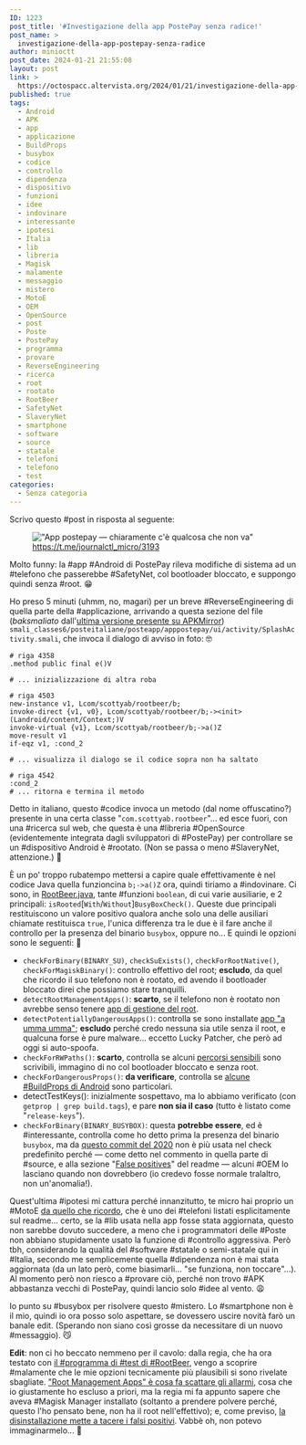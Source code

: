 ```yaml
---
ID: 1223
post_title: '#Investigazione della app PostePay senza radice!'
post_name: >
  investigazione-della-app-postepay-senza-radice
author: minioctt
post_date: 2024-01-21 21:55:08
layout: post
link: >
  https://octospacc.altervista.org/2024/01/21/investigazione-della-app-postepay-senza-radice/
published: true
tags:
  - Android
  - APK
  - app
  - applicazione
  - BuildProps
  - busybox
  - codice
  - controllo
  - dipendenza
  - dispositivo
  - funzioni
  - idee
  - indovinare
  - interessante
  - ipotesi
  - Italia
  - lib
  - libreria
  - Magisk
  - malamente
  - messaggio
  - mistero
  - MotoE
  - OEM
  - OpenSource
  - post
  - Poste
  - PostePay
  - programma
  - provare
  - ReverseEngineering
  - ricerca
  - root
  - rootato
  - RootBeer
  - SafetyNet
  - SlaveryNet
  - smartphone
  - software
  - source
  - statale
  - telefoni
  - telefono
  - test
categories:
  - Senza categoria
---
```

<!-- wp:paragraph -->
<p>Scrivo questo #post in risposta al seguente:</p>
<!-- /wp:paragraph -->

<!-- wp:image {"id":1321,"sizeSlug":"full","linkDestination":"none"} -->
<figure class="wp-block-image size-full"><img src="https://octospacc.altervista.org/wp-content/uploads/2024/01/image-7.png" alt="&quot;App postepay — chiaramente c'è qualcosa che non va&quot;" class="wp-image-1321"/><figcaption class="wp-element-caption"><a href="https://t.me/journalctl_micro/3193">https://t.me/journalctl_micro/3193</a></figcaption></figure>
<!-- /wp:image -->

<!-- wp:html -->
<!--<iframe id="telegram-post-journalctl_micro-3193" src="https://t.me/journalctl_micro/3193?embed=1&amp;mode=tme" width="100%" height="" frameborder="0" scrolling="no" style="overflow: hidden; color-scheme: light dark; border: medium; min-width: 320px; height: 629px;"></iframe>-->
<!-- /wp:html -->

<!-- wp:paragraph -->
<p>Molto funny: la #app #Android di PostePay rileva modifiche di sistema ad un #telefono che passerebbe #SafetyNet, col bootloader bloccato, e suppongo quindi senza #root. 😁️</p>
<!-- /wp:paragraph -->

<!-- wp:paragraph -->
<p>Ho preso 5 minuti (uhmm, no, magari) per un breve #ReverseEngineering di quella parte della #applicazione, arrivando a questa sezione del file (<em>baksmaliato</em> dall'<a href="https://www.apkmirror.com/apk/poste-italiane-s-p-a/postepay/postepay-11-390-15-release/postepay-11-390-15-android-apk-download/">ultima versione presente su APKMirror</a>) <code>smali_classes6/posteitaliane/posteapp/apppostepay/ui/activity/SplashActivity.smali</code>, che invoca il dialogo di avviso in foto: 🤓️</p>
<!-- /wp:paragraph -->

<!-- wp:code -->
<pre class="wp-block-code"><code># riga 4358
.method public final e()V

# ... inizializzazione di altra roba

# riga 4503
new-instance v1, Lcom/scottyab/rootbeer/b;
invoke-direct {v1, v0}, Lcom/scottyab/rootbeer/b;-&gt;&lt;init&gt;(Landroid/content/Context;)V
invoke-virtual {v1}, Lcom/scottyab/rootbeer/b;-&gt;a()Z
move-result v1
if-eqz v1, :cond_2

# ... visualizza il dialogo se il codice sopra non ha saltato

# riga 4542
:cond_2
# ... ritorna e termina il metodo</code></pre>
<!-- /wp:code -->

<!-- wp:paragraph -->
<p>Detto in italiano, questo #codice invoca un metodo (dal nome offuscatino?) presente in una certa classe "<code>com.scottyab.rootbeer</code>"... ed esce fuori, con una #ricerca sul web, che questa è una #libreria #OpenSource (evidentemente integrata dagli sviluppatori di #PostePay) per controllare se un #dispositivo Android è #rootato. (Non se passa o meno #SlaveryNet, attenzione.) 🍻️</p>
<!-- /wp:paragraph -->

<!-- wp:paragraph -->
<p>È un po' troppo rubatempo mettersi a capire quale effettivamente è nel codice Java quella funzioncina <code>b;-&gt;a()Z</code> ora, quindi tiriamo a #indovinare. Ci sono, in <a href="https://github.com/scottyab/rootbeer/blob/091a157959a2de58abc4b51b99fb9189ecd284e2/rootbeerlib/src/main/java/com/scottyab/rootbeer/RootBeer.java">RootBeer.java</a>, tante #funzioni <code>boolean</code>, di cui varie ausiliarie, e 2 principali: <code>isRooted</code>[<code>With</code>/<code>Without</code>]<code>BusyBoxCheck()</code>. Queste due principali restituiscono un valore positivo qualora anche solo una delle ausiliari chiamate restituisca <code>true</code>, l'unica differenza tra le due è il fare anche il controllo per la presenza del binario <code>busybox</code>, oppure no... E quindi le opzioni sono le seguenti: 📜️</p>
<!-- /wp:paragraph -->

<!-- wp:list -->
<ul><!-- wp:list-item -->
<li><code>checkForBinary(BINARY_SU)</code>, <code>checkSuExists()</code>, <code>checkForRootNative()</code>, <code>checkForMagiskBinary()</code>: controllo effettivo del root; <strong>escludo</strong>, da quel che ricordo il suo telefono non è rootato, ed avendo il bootloader bloccato direi che possiamo stare tranquilli.</li>
<!-- /wp:list-item -->

<!-- wp:list-item -->
<li><code>detectRootManagementApps()</code>: <strong>scarto</strong>, se il telefono non è rootato non avrebbe senso tenere <a href="https://github.com/scottyab/rootbeer/blob/091a157959a2de58abc4b51b99fb9189ecd284e2/rootbeerlib/src/main/java/com/scottyab/rootbeer/Const.java#L15">app di gestione del root</a>.</li>
<!-- /wp:list-item -->

<!-- wp:list-item -->
<li><code>detectPotentiallyDangerousApps()</code>: controlla se sono installate <a href="https://github.com/scottyab/rootbeer/blob/091a157959a2de58abc4b51b99fb9189ecd284e2/rootbeerlib/src/main/java/com/scottyab/rootbeer/Const.java#L30">app "a umma umma"</a>; <strong>escludo</strong> perché credo nessuna sia utile senza il root, e qualcuna forse è pure malware... eccetto Lucky Patcher, che però ad oggi si auto-spoofa.</li>
<!-- /wp:list-item -->

<!-- wp:list-item -->
<li><code>checkForRWPaths()</code>: <strong>scarto</strong>, controlla se alcuni <a href="https://github.com/scottyab/rootbeer/blob/091a157959a2de58abc4b51b99fb9189ecd284e2/rootbeerlib/src/main/java/com/scottyab/rootbeer/Const.java#L91">percorsi sensibili</a> sono scrivibili, immagino di no col bootloader bloccato e senza root.</li>
<!-- /wp:list-item -->

<!-- wp:list-item -->
<li><code>checkForDangerousProps()</code>: <strong>da verificare</strong>, controlla se <a href="https://github.com/scottyab/rootbeer/blob/091a157959a2de58abc4b51b99fb9189ecd284e2/rootbeerlib/src/main/java/com/scottyab/rootbeer/RootBeer.java#L262">alcune #BuildProps di Android</a> sono particolari.</li>
<!-- /wp:list-item -->

<!-- wp:list-item -->
<li>detectTestKeys(): inizialmente sospettavo, ma lo abbiamo verificato (con <code>getprop | grep build.tags</code>), e pare <strong>non sia il caso</strong> (tutto è listato come "<code>release-keys</code>").</li>
<!-- /wp:list-item -->

<!-- wp:list-item -->
<li><code>checkForBinary(BINARY_BUSYBOX)</code>: questa <strong>potrebbe essere</strong>, ed è #interessante, controlla come ho detto prima la presenza del binario <code>busybox</code>, ma da <a href="https://github.com/scottyab/rootbeer/commit/0ff04d397ee8f7d336dcc29c5717d996552f5f2c">questo commit del 2020</a> non è più usata nel check predefinito perché — come detto nel commento in quella parte di #source, e alla sezione "<a href="https://github.com/scottyab/rootbeer/blob/091a157959a2de58abc4b51b99fb9189ecd284e2/README.md#false-positives">False positives</a>" del readme — alcuni #OEM lo lasciano quando non dovrebbero (io credevo fosse normale tralaltro, non un'anomalia!).</li>
<!-- /wp:list-item --></ul>
<!-- /wp:list -->

<!-- wp:paragraph -->
<p>Quest'ultima #ipotesi mi cattura perché innanzitutto, te micro hai proprio un #MotoE <a href="https://t.me/journalctl_micro/1641?embed=1&amp;mode=tme">da quello che ricordo</a>, che è uno dei #telefoni listati esplicitamente sul readme... certo, se la #lib usata nella app fosse stata aggiornata, questo non sarebbe dovuto succedere, a meno che i programmatori delle #Poste non abbiano stupidamente usato la funzione di #controllo aggressiva. Però tbh, considerando la qualità del #software #statale o semi-statale qui in #Italia, secondo me semplicemente quella #dipendenza non è mai stata aggiornata (da un lato però, come biasimarli... "se funziona, non toccare"...). Al momento però non riesco a #provare ciò, perché non trovo #APK abbastanza vecchi di PostePay, quindi lancio solo #idee al vento. 😩️</p>
<!-- /wp:paragraph -->

<!-- wp:paragraph -->
<p>Io punto su #busybox per risolvere questo #mistero. Lo #smartphone non è il mio, quindi io ora posso solo aspettare, se dovessero uscire novità farò un banale edit. (Sperando non siano così grosse da necessitare di un nuovo #messaggio). 😼️</p>
<!-- /wp:paragraph -->

<!-- wp:paragraph -->
<p><strong>Edit</strong>: non ci ho beccato nemmeno per il cavolo: dalla regia, che ha ora testato con <a href="https://apkcombo.com/rootbeer-sample/com.scottyab.rootbeer.sample/">il #programma di #test di #RootBeer</a>, vengo a scoprire #malamente che le mie opzioni tecnicamente più plausibili si sono rivelate sbagliate. <a href="https://t.me/K6lKm8ZD7BAxNTg8/5907?embed=1&amp;mode=tme">"Root Management Apps" è cosa fa scattare gli allarmi</a>, cosa che io giustamente ho escluso a priori, ma la regia mi fa appunto sapere che aveva #Magisk Manager installato (soltanto a prendere polvere perché, questo l'ho pensato bene, non ha il root nell'effettivo); e, come previso, <a href="https://t.me/K6lKm8ZD7BAxNTg8/5911?embed=1&amp;mode=tme">la disinstallazione mette a tacere i falsi positivi</a>. Vabbè oh, non potevo immaginarmelo... 🤕️</p>
<!-- /wp:paragraph -->
